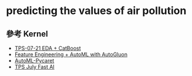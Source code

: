 # predicting the values of air pollution


## 參考 Kernel
- [TPS-07-21 EDA + CatBoost](https://www.kaggle.com/maximkazantsev/tps-07-21-eda-catboost)
- [Feature Engineering + AutoML with AutoGluon](https://www.kaggle.com/alessandrobenetti/feature-engineering-automl-with-autogluon)
- [AutoML-Pycaret](https://www.kaggle.com/junhyeok99/automl-pycaret)
- [TPS July Fast AI](https://www.kaggle.com/bernhardklinger/tps-july-fast-ai)